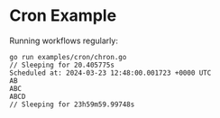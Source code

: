 # Cron Example

Running workflows regularly:

```
go run examples/cron/chron.go
// Sleeping for 20.405775s
Scheduled at: 2024-03-23 12:48:00.001723 +0000 UTC
AB
ABC
ABCD
// Sleeping for 23h59m59.99748s
```
